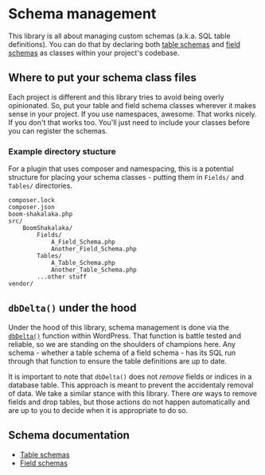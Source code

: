 # Schema management

This library is all about managing custom schemas (a.k.a. SQL table definitions). You can do that by declaring both [table schemas](#table-schemas) and [field schemas](#field-schemas) as classes within your project's codebase.

## Where to put your schema class files

Each project is different and this library tries to avoid being overly opinionated. So, put your table and field schema classes wherever it makes sense in your project. If you use namespaces, awesome. That works nicely. If you don't that works too. You'll just need to include your classes before you can register the schemas.

### Example directory stucture

For a plugin that uses composer and namespacing, this is a potential structure for placing your schema classes - putting them in `Fields/` and `Tables/` directories.

```
composer.lock
composer.json
boom-shakalaka.php
src/
	BoomShakalaka/
		Fields/
			A_Field_Schema.php
			Another_Field_Schema.php
		Tables/
			A_Table_Schema.php
			Another_Table_Schema.php
		...other stuff
vendor/
```

## `dbDelta()` under the hood

Under the hood of this library, schema management is done via the [`dbDelta()`](https://developer.wordpress.org/reference/functions/dbdelta/) function within WordPress. That function is battle tested and reliable, so we are standing on the shoulders of champions here. Any schema - whether a table schema of a field schema - has its SQL run through that function to ensure the table definitions are up to date.

It is important to note that `dbDelta()` does not _remove_ fields or indices in a database table. This approach is meant to prevent the accidentaly removal of data. We take a similar stance with this library. There _are_ ways to remove fields and drop tables, but those actions do not happen automatically and are up to you to decide when it is appropriate to do so.

## Schema documentation

* [Table schemas](schemas-table.md)
* [Field schemas](schemas-field.md)
